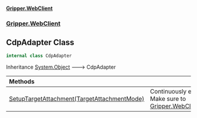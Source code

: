 #### [Gripper.WebClient](index 'index')
### [Gripper.WebClient](Gripper_WebClient 'Gripper.WebClient')
## CdpAdapter Class
```csharp
internal class CdpAdapter
```

Inheritance [System.Object](https://docs.microsoft.com/en-us/dotnet/api/System.Object 'System.Object') &#129106; CdpAdapter  

| Methods | |
| :--- | :--- |
| [SetupTargetAttachment(TargetAttachmentMode)](Gripper_WebClient_CdpAdapter_SetupTargetAttachment(Gripper_WebClient_TargetAttachmentMode) 'Gripper.WebClient.CdpAdapter.SetupTargetAttachment(Gripper.WebClient.TargetAttachmentMode)') | Continuously enforce that events triggered on children iFrames are captured.<br/>Make sure to [Gripper.WebClient.CdpAdapter.SubscribeToRdpEventsAsync(System.Threading.CancellationToken)](https://docs.microsoft.com/en-us/dotnet/api/Gripper.WebClient.CdpAdapter.SubscribeToRdpEventsAsync#Gripper_WebClient_CdpAdapter_SubscribeToRdpEventsAsync_System_Threading_CancellationToken_ 'Gripper.WebClient.CdpAdapter.SubscribeToRdpEventsAsync(System.Threading.CancellationToken)') |
